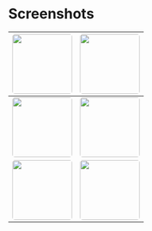# Screenshots

| <img src="/1.webp" style="border-radius: 5px" width ="120"> | <img src="/2.webp" style="border-radius: 5px" width ="120"> |
| --- | --- |
| <img src="/3.webp" style="border-radius: 5px" width ="120"> | <img src="/4.webp" style="border-radius: 5px" width ="120"> |
| <img src="/5.webp" style="border-radius: 5px" width ="120"> | <img src="/6.webp" style="border-radius: 5px" width ="120"> |